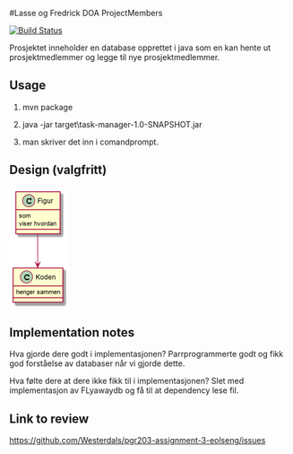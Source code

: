 #Lasse og Fredrick DOA ProjectMembers

[![Build Status](https://travis-ci.com/Westerdals/pgr203-assignment-3-Lazboy87.svg?token=u5uiMCxAwytqi2hpiwkt&branch=master)](https://travis-ci.com/Westerdals/pgr203-assignment-3-Lazboy87)

Prosjektet inneholder en database opprettet i java som en kan hente ut prosjektmedlemmer og legge til nye prosjektmedlemmer.

## Usage

1. mvn package
2. java -jar target\task-manager-1.0-SNAPSHOT.jar

3. man skriver det inn i comandprompt.

 
 ## Design (valgfritt)
 
![Design](./doc/design.png)

 ## Implementation notes
 
Hva gjorde dere godt i implementasjonen?
Parrprogrammerte godt og fikk god forståelse av databaser når vi gjorde dette.

Hva følte dere at dere ikke fikk til i implementasjonen?
Slet med implementasjon av FLyawaydb og få til at dependency lese fil.

## Link to review

https://github.com/Westerdals/pgr203-assignment-3-eolseng/issues
